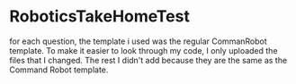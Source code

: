 # RoboticsTakeHomeTest

for each question, the template i used was the regular CommanRobot template. To make it easier to look through my code, I only uploaded the files that I changed. The rest I didn't add because they are the same as the Command Robot template.
